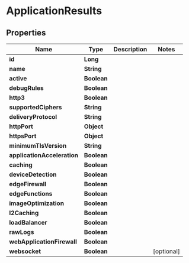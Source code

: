 

# ApplicationResults


## Properties

| Name | Type | Description | Notes |
|------------ | ------------- | ------------- | -------------|
|**id** | **Long** |  |  |
|**name** | **String** |  |  |
|**active** | **Boolean** |  |  |
|**debugRules** | **Boolean** |  |  |
|**http3** | **Boolean** |  |  |
|**supportedCiphers** | **String** |  |  |
|**deliveryProtocol** | **String** |  |  |
|**httpPort** | **Object** |  |  |
|**httpsPort** | **Object** |  |  |
|**minimumTlsVersion** | **String** |  |  |
|**applicationAcceleration** | **Boolean** |  |  |
|**caching** | **Boolean** |  |  |
|**deviceDetection** | **Boolean** |  |  |
|**edgeFirewall** | **Boolean** |  |  |
|**edgeFunctions** | **Boolean** |  |  |
|**imageOptimization** | **Boolean** |  |  |
|**l2Caching** | **Boolean** |  |  |
|**loadBalancer** | **Boolean** |  |  |
|**rawLogs** | **Boolean** |  |  |
|**webApplicationFirewall** | **Boolean** |  |  |
|**websocket** | **Boolean** |  |  [optional] |



